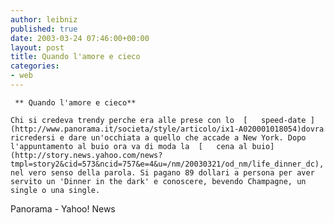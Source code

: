 ```yaml
---
author: leibniz
published: true
date: 2003-03-24 07:46:00+00:00
layout: post
title: Quando l'amore e cieco
categories:
- web
---
```


	 ** Quando l'amore e cieco**
	
	Chi si credeva trendy perche era alle prese con lo  [   speed-date ](http://www.panorama.it/societa/style/articolo/ix1-A020001018054)dovra ricredersi e dare un'occhiata a quello che accade a New York. Dopo l'appuntamento al buio ora va di moda la  [   cena al buio](http://story.news.yahoo.com/news?tmpl=story2&cid=573&ncid=757&e=4&u=/nm/20030321/od_nm/life_dinner_dc), nel vero senso della parola. Si pagano 89 dollari a persona per aver servito un 'Dinner in the dark' e conoscere, bevendo Champagne, un single o una single. 
  Panorama - Yahoo! News